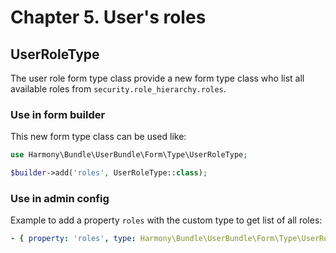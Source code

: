 # Chapter 5. User's roles

## UserRoleType

The user role form type class provide a new form type class who list all available roles from `security.role_hierarchy.roles`.

### Use in form builder

This new form type class can be used like:

```php
use Harmony\Bundle\UserBundle\Form\Type\UserRoleType;

$builder->add('roles', UserRoleType::class);
```

### Use in admin config

Example to add a property `roles` with the custom type to get list of all roles:

```yaml
- { property: 'roles', type: Harmony\Bundle\UserBundle\Form\Type\UserRoleType }
```

